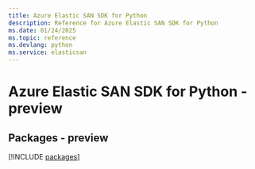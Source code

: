 ```yaml
---
title: Azure Elastic SAN SDK for Python
description: Reference for Azure Elastic SAN SDK for Python
ms.date: 01/24/2025
ms.topic: reference
ms.devlang: python
ms.service: elasticsan
---
```

# Azure Elastic SAN SDK for Python - preview
## Packages - preview
[!INCLUDE [packages](elastic-san-index.md)]